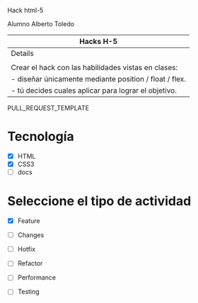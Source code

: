 Hack html-5

Alumno Alberto Toledo


|Hacks   H-5 | 
|----------------------------------------------------------|
| Details                                                  |
|                                                          |
|Crear el hack con las habilidades vistas en clases:       |
|   - diseñar únicamente mediante position / float / flex. |
|   - tú decides cuales aplicar para lograr el objetivo.   |



PULL_REQUEST_TEMPLATE
# Tecnología
- [X] HTML
- [X] CSS3
- [ ] docs

# Seleccione el tipo de actividad
- [X] Feature
- [ ] Changes
- [ ] Hotfix
- [ ] Refactor
- [ ] Performance
- [ ] Testing

